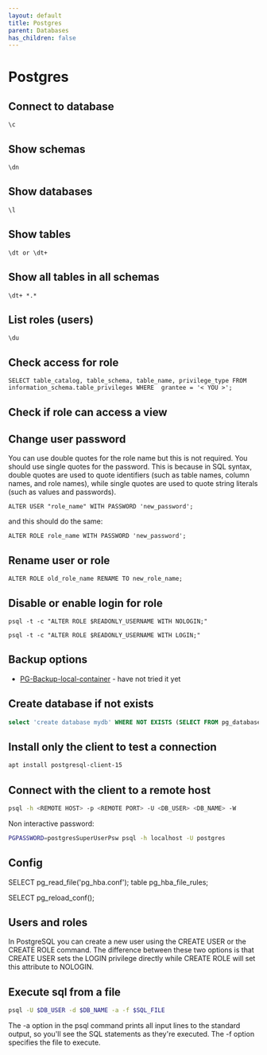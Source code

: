 ```yaml
---
layout: default
title: Postgres
parent: Databases
has_children: false
---
```


# Postgres

## Connect to database

`\c`

## Show schemas

`\dn`

## Show databases

`\l`

## Show tables

`\dt or \dt+`

## Show all tables in all schemas

`\dt+ *.*`

## List roles (users)

`\du`

## Check access for role

`SELECT table_catalog, table_schema, table_name, privilege_type FROM information_schema.table_privileges WHERE  grantee = '< YOU >';`

## Check if role can access a view

## Change user password

You can use double quotes for the role name but this is not required. You
should use single quotes for the password. This is because in SQL syntax,
double quotes are used to quote identifiers (such as table names, column names,
and role names), while single quotes are used to quote string literals
(such as values and passwords).

`ALTER USER "role_name" WITH PASSWORD 'new_password';`

and this should do the same:

`ALTER ROLE role_name WITH PASSWORD 'new_password';`

## Rename user or role

`ALTER ROLE old_role_name RENAME TO new_role_name;`

## Disable or enable login for role

`psql -t -c "ALTER ROLE $READONLY_USERNAME WITH NOLOGIN;"`

`psql -t -c "ALTER ROLE $READONLY_USERNAME WITH LOGIN;"`

## Backup options

* [PG-Backup-local-container](https://github.com/prodrigestivill/docker-postgres-backup-local) - have not tried it yet

## Create database if not exists

```sql
select 'create database mydb' WHERE NOT EXISTS (SELECT FROM pg_database WHERE datname = 'mydb')\gexec
```

## Install only the client to test a connection

```bash
apt install postgresql-client-15
```

## Connect with the client to a remote host

```bash
psql -h <REMOTE HOST> -p <REMOTE PORT> -U <DB_USER> <DB_NAME> -W
```

Non interactive password:

```bash
PGPASSWORD=postgresSuperUserPsw psql -h localhost -U postgres
```

## Config

SELECT pg_read_file('pg_hba.conf');
table pg_hba_file_rules;

SELECT pg_reload_conf();

## Users and roles

In PostgreSQL you can create a new user using the CREATE USER or the CREATE ROLE command.
The difference between these two options is that CREATE USER sets the LOGIN privilege
directly while CREATE ROLE will set this attribute to NOLOGIN.

## Execute sql from a file

```bash
psql -U $DB_USER -d $DB_NAME -a -f $SQL_FILE
```

The -a option in the psql command prints all input lines to the standard output,
so you'll see the SQL statements as they're executed. The -f option specifies the file to execute.
